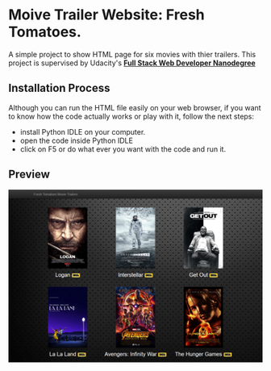 # Moive Trailer Website: Fresh Tomatoes.
A simple project to show HTML page for six movies
with thier trailers.
This project is supervised by Udacity's **[Full Stack Web Developer Nanodegree](https://www.udacity.com/course/nd004)**

## Installation Process
Although you can run the HTML file easily on your web browser,
	if you want to know how the code actually works or play with it, 
	follow the next steps:
- install Python IDLE on your computer.
- open the code inside Python IDLE
- click on F5 or do what ever you want with the code and run it.

## Preview
![Movie Trailer Website Preview](preview.png?raw=true "Fresh Tomatoes")
